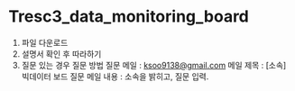 # Tresc3_data_monitoring_board


1. 파일 다운로드
2. 설명서 확인 후 따라하기
3. 질문 있는 경우 질문 방법 
   질문 메일 : ksoo9138@gmail.com 
   메일 제목 : [소속] 빅데이터 보드 질문 
   메일 내용 : 소속을 밝히고, 질문 입력.
